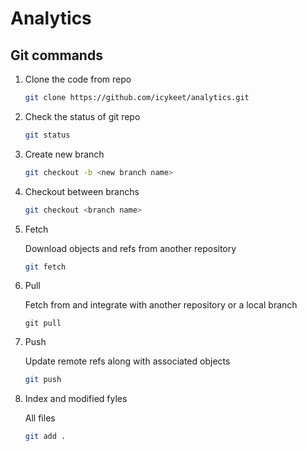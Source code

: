 # Analytics

## Git commands

1. Clone the code from repo

    ```zsh
    git clone https://github.com/icykeet/analytics.git
    ```

2. Check the status of git repo

    ```zsh
    git status
    ```

3. Create new branch

    ```bash
    git checkout -b <new branch name>
    ```

4. Checkout between branchs

    ```bash
    git checkout <branch name>
    ```

5. Fetch

    Download objects and refs from another repository

    ```bash
    git fetch
    ```
6. Pull

    Fetch from and integrate with another repository or a local branch

    ```bahs
    git pull
    ```
7. Push

    Update remote refs along with associated objects

    ```bash
    git push
    ```

8. Index and modified fyles

    All files

    ```bash
    git add .
    ```
